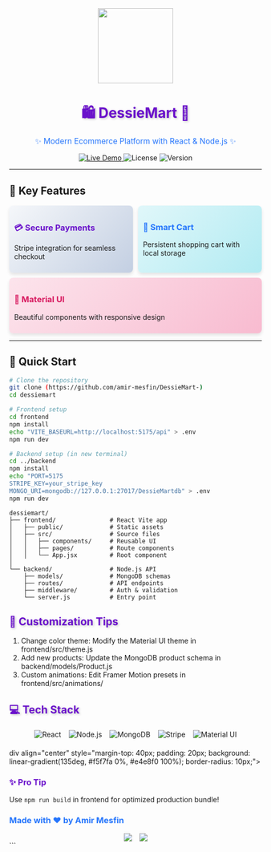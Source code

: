 <div align="center">
  <img src="https://media.giphy.com/media/v1.Y2lkPTc5MGI3NjExcW5xZ2VnZ3F4dXJ2Z2V5dWZ4Z2NqZzJlcXZ6d2Z6Y2N0dW5xbmN6YiZlcD12MV9pbnRlcm5hbF9naWZfYnlfaWQmY3Q9Zw/3o7aD2vlgJi2lUY5g4/giphy.gif" width="150">
  <h1 style="color: #6a11cb; text-shadow: 2px 2px 4px rgba(0,0,0,0.2);">🛍️ DessieMart 🛒</h1>
  <p style="color: #2575fc; font-size: 1.1em;">✨ Modern Ecommerce Platform with React & Node.js ✨</p>
  
  <div>
    <a href="https://dessiemart.netlify.app/">
      <img src="https://img.shields.io/badge/🚀_Live_Demo-FF5722?style=for-the-badge&logo=netlify&logoColor=white" alt="Live Demo">
    </a>
    <img src="https://img.shields.io/github/license/amir-mesfin/dessiemart?style=for-the-badge&color=blueviolet" alt="License">
    <img src="https://img.shields.io/badge/version-1.0-green?style=for-the-badge" alt="Version">
  </div>
</div>

---

## 🌟 Key Features
<div style="display: flex; flex-wrap: wrap; gap: 10px;">
  <div style="background: linear-gradient(135deg, #f5f7fa 0%, #c3cfe2 100%); padding: 10px; border-radius: 8px; flex: 1; min-width: 200px; box-shadow: 0 4px 6px rgba(0,0,0,0.1);">
    <h3 style="color: #6a11cb;">💳 Secure Payments</h3>
    <p>Stripe integration for seamless checkout</p>
  </div>
  <div style="background: linear-gradient(135deg, #e0f7fa 0%, #b2ebf2 100%); padding: 10px; border-radius: 8px; flex: 1; min-width: 200px; box-shadow: 0 4px 6px rgba(0,0,0,0.1);">
    <h3 style="color: #2575fc;">🛒 Smart Cart</h3>
    <p>Persistent shopping cart with local storage</p>
  </div>
  <div style="background: linear-gradient(135deg, #fce4ec 0%, #f8bbd0 100%); padding: 10px; border-radius: 8px; flex: 1; min-width: 200px; box-shadow: 0 4px 6px rgba(0,0,0,0.1);">
    <h3 style="color: #d81b60;">🎨 Material UI</h3>
    <p>Beautiful components with responsive design</p>
  </div>
</div>

---

## 🚀 Quick Start

```bash
# Clone the repository
git clone (https://github.com/amir-mesfin/DessieMart-)
cd dessiemart

# Frontend setup
cd frontend
npm install
echo "VITE_BASEURL=http://localhost:5175/api" > .env
npm run dev

# Backend setup (in new terminal)
cd ../backend
npm install
echo "PORT=5175
STRIPE_KEY=your_stripe_key
MONGO_URI=mongodb://127.0.0.1:27017/DessieMartdb" > .env
npm run dev
```
```
dessiemart/
├── frontend/               # React Vite app
│   ├── public/             # Static assets
│   ├── src/                # Source files
│   │   ├── components/     # Reusable UI
│   │   ├── pages/          # Route components
│   │   └── App.jsx         # Root component
│
└── backend/                # Node.js API
    ├── models/             # MongoDB schemas
    ├── routes/             # API endpoints
    ├── middleware/         # Auth & validation
    └── server.js           # Entry point
```
<h2  style="color: #6a11cb; text-shadow: 2px 2px 4px rgba(0,0,0,0.2);"> 🎨 Customization Tips </h2>
<ol>
<li> Change color theme: Modify the Material UI theme in frontend/src/theme.js</li>
<li> Add new products: Update the MongoDB product schema in backend/models/Product.js</li>
<li> Custom animations: Edit Framer Motion presets in frontend/src/animations/</li>
</ol>


<h2  style="color: #6a11cb; text-shadow: 2px 2px 4px rgba(0,0,0,0.2);"> 💻 Tech Stack </h2>
<div style="display: flex; justify-content: center; gap: 15px; flex-wrap: wrap; margin: 20px 0;"> <img src="https://img.shields.io/badge/React-61DAFB?style=for-the-badge&logo=react&logoColor=black" alt="React"> <img src="https://img.shields.io/badge/Node.js-339933?style=for-the-badge&logo=node.js&logoColor=white" alt="Node.js"> <img src="https://img.shields.io/badge/MongoDB-47A248?style=for-the-badge&logo=mongodb&logoColor=white" alt="MongoDB"> <img src="https://img.shields.io/badge/Stripe-008CDD?style=for-the-badge&logo=stripe&logoColor=white" alt="Stripe"> <img src="https://img.shields.io/badge/Material_UI-0081CB?style=for-the-badge&logo=mui&logoColor=white" alt="Material UI"> </div>

div align="center" style="margin-top: 40px; padding: 20px; background: linear-gradient(135deg, #f5f7fa 0%, #e4e8f0 100%); border-radius: 10px;"> <h3 style="color: #6a11cb;">✨ Pro Tip</h3> <p>Use <code>npm run build</code> in frontend for optimized production bundle!</p> <div style="margin-top: 20px;"> <h3 style="color: #2575fc;">Made with ❤️ by Amir Mesfin</h3> <div style="display: flex; justify-content: center; gap: 15px; margin-top: 10px;"> <a href="#"> <img src="https://img.shields.io/badge/-Portfolio-4ECDC4?style=flat-square&logo=google-chrome&logoColor=white"> </a> <a href="#"> <img src="https://img.shields.io/badge/-LinkedIn-0A66C2?style=flat-square&logo=linkedin&logoColor=white"> </a> </div> </div> </div> ```


